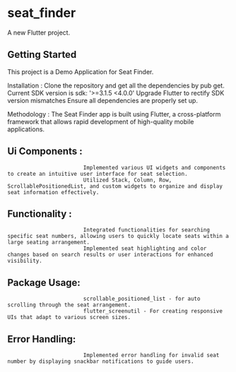 # seat_finder

A new Flutter project.

## Getting Started

This project is a Demo Application for Seat Finder.

Installation : Clone the repository and get all the dependencies by pub get.
               Current SDK version  is sdk: '>=3.1.5 <4.0.0' 
               Upgrade Flutter to rectify SDK version mismatches
               Ensure all dependencies are properly set up.
                

Methodology : The Seat Finder app is built using Flutter, a cross-platform framework that allows rapid development of high-quality mobile applications.
##      Ui Components :

                            Implemented various UI widgets and components to create an intuitive user interface for seat selection.
                            Utilized Stack, Column, Row, ScrollablePositionedList, and custom widgets to organize and display seat information effectively.
       
##      Functionality :
                            Integrated functionalities for searching specific seat numbers, allowing users to quickly locate seats within a large seating arrangement.
                            Implemented seat highlighting and color changes based on search results or user interactions for enhanced visibility.
       
##      Package Usage:
                            scrollable_positioned_list - for auto scrolling through the seat arrangement.
                            flutter_screenutil - For creating responsive UIs that adapt to various screen sizes.
  
##      Error Handling:
                            Implemented error handling for invalid seat number by displaying snackbar notifications to guide users.